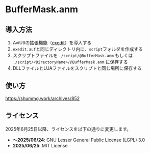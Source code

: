 # BufferMask.anm
## 導入方法
1. AviUtlの拡張機能（[exedit](https://spring-fragrance.mints.ne.jp/aviutl/)）を導入する
2. `exedit.auf`と同じディレクトリ内に、`script`フォルダを作成する
3. スクリプトファイルを `./script/@BufferMask.anm` もしくは `./script/<DirectoryName>/@BufferMask.anm` に保存する
4. DLLファイルとLUAファイルをスクリプトと同じ場所に保存する

## 使い方
https://shummg.work/archives/852

## ライセンス
2025年6月25日以降、ライセンスを以下の通りに変更します。
- **～2025/06/24**: GNU Lesser General Public License (LGPL) 3.0
- **2025/06/25**: MIT License
